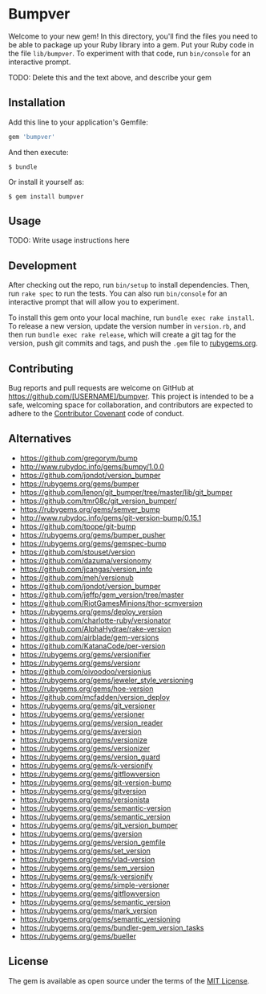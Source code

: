 # Bumpver

Welcome to your new gem! In this directory, you'll find the files you need to be able to package up your Ruby library into a gem. Put your Ruby code in the file `lib/bumpver`. To experiment with that code, run `bin/console` for an interactive prompt.

TODO: Delete this and the text above, and describe your gem

## Installation

Add this line to your application's Gemfile:

```ruby
gem 'bumpver'
```

And then execute:

    $ bundle

Or install it yourself as:

    $ gem install bumpver

## Usage

TODO: Write usage instructions here

## Development

After checking out the repo, run `bin/setup` to install dependencies. Then, run `rake spec` to run the tests. You can also run `bin/console` for an interactive prompt that will allow you to experiment.

To install this gem onto your local machine, run `bundle exec rake install`. To release a new version, update the version number in `version.rb`, and then run `bundle exec rake release`, which will create a git tag for the version, push git commits and tags, and push the `.gem` file to [rubygems.org](https://rubygems.org).

## Contributing

Bug reports and pull requests are welcome on GitHub at https://github.com/[USERNAME]/bumpver. This project is intended to be a safe, welcoming space for collaboration, and contributors are expected to adhere to the [Contributor Covenant](http://contributor-covenant.org) code of conduct.


## Alternatives
- https://github.com/gregorym/bump
- http://www.rubydoc.info/gems/bumpy/1.0.0
- https://github.com/jondot/version_bumper
- https://rubygems.org/gems/bumper
- https://github.com/lenon/git_bumper/tree/master/lib/git_bumper
- https://github.com/tmr08c/git_version_bumper/
- https://rubygems.org/gems/semver_bump
- http://www.rubydoc.info/gems/git-version-bump/0.15.1
- https://github.com/tpope/git-bump
- https://rubygems.org/gems/bumper_pusher
- https://rubygems.org/gems/gemspec-bump
- https://github.com/stouset/version
- https://github.com/dazuma/versionomy
- https://github.com/jcangas/version_info
- https://github.com/meh/versionub
- https://github.com/jondot/version_bumper
- https://github.com/jeffp/gem_version/tree/master
- https://github.com/RiotGamesMinions/thor-scmversion
- https://rubygems.org/gems/deploy_version
- https://github.com/charlotte-ruby/versionator
- https://github.com/AlphaHydrae/rake-version
- https://github.com/airblade/gem-versions
- https://github.com/KatanaCode/per-version
- https://rubygems.org/gems/versionifier
- https://rubygems.org/gems/versionr
- https://github.com/oivoodoo/versionius
- https://rubygems.org/gems/jeweler_style_versioning
- https://rubygems.org/gems/hoe-version
- https://github.com/mcfadden/version_deploy
- https://rubygems.org/gems/git_versioner
- https://rubygems.org/gems/versioner
- https://rubygems.org/gems/version_reader
- https://rubygems.org/gems/aversion
- https://rubygems.org/gems/versionize
- https://rubygems.org/gems/versionizer
- https://rubygems.org/gems/version_guard
- https://rubygems.org/gems/k-versionify
- https://rubygems.org/gems/gitflowversion
- https://rubygems.org/gems/git-version-bump
- https://rubygems.org/gems/gitversion
- https://rubygems.org/gems/versionista
- https://rubygems.org/gems/semantic-version
- https://rubygems.org/gems/semantic_version
- https://rubygems.org/gems/git_version_bumper
- https://rubygems.org/gems/gversion
- https://rubygems.org/gems/version_gemfile
- https://rubygems.org/gems/set_version
- https://rubygems.org/gems/vlad-version
- https://rubygems.org/gems/sem_version
- https://rubygems.org/gems/k-versionify
- https://rubygems.org/gems/simple-versioner
- https://rubygems.org/gems/gitflowversion
- https://rubygems.org/gems/semantic_version
- https://rubygems.org/gems/mark_version
- https://rubygems.org/gems/semantic_versioning
- https://rubygems.org/gems/bundler-gem_version_tasks
- https://rubygems.org/gems/bueller

## License

The gem is available as open source under the terms of the [MIT License](http://opensource.org/licenses/MIT).


